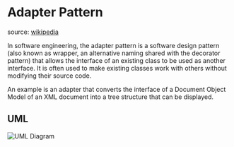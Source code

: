 # Adapter Pattern
source: [wikipedia](https://en.wikipedia.org/wiki/Adapter_pattern "wikipedia")

In software engineering, the adapter pattern is a software design pattern (also known as wrapper, an alternative naming shared with the decorator pattern) that allows the interface of an existing class to be used as another interface. It is often used to make existing classes work with others without modifying their source code.

An example is an adapter that converts the interface of a Document Object Model of an XML document into a tree structure that can be displayed.

## UML
![UML Diagram](https://upload.wikimedia.org/wikipedia/commons/d/d7/ObjectAdapter.png)